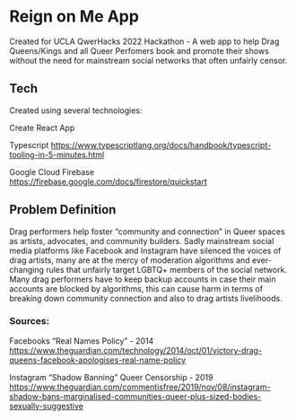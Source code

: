 # Reign on Me App
Created for UCLA QwerHacks 2022 Hackathon - A web app to help Drag Queens/Kings and all Queer Perfomers book and promote their shows without the need for mainstream social networks that often unfairly censor.

## Tech
Created using several technologies:

Create React App

Typescript
https://www.typescriptlang.org/docs/handbook/typescript-tooling-in-5-minutes.html

Google Cloud Firebase
https://firebase.google.com/docs/firestore/quickstart

## Problem Definition

Drag performers help foster “community and connection” in Queer spaces as artists, advocates, and community builders. Sadly mainstream social media platforms like Facebook and Instagram have silenced the voices of drag artists, many are at the mercy of moderation algorithms and ever-changing rules that unfairly target LGBTQ+ members of the social network. Many drag performers have to keep backup accounts in case their main accounts are blocked by algorithms, this can cause harm in terms of breaking down community connection and also to drag artists livelihoods. 

### Sources:

Facebooks “Real Names Policy” - 2014 
https://www.theguardian.com/technology/2014/oct/01/victory-drag-queens-facebook-apologises-real-name-policy

Instagram “Shadow Banning” Queer Censorship - 2019
https://www.theguardian.com/commentisfree/2019/nov/08/instagram-shadow-bans-marginalised-communities-queer-plus-sized-bodies-sexually-suggestive


